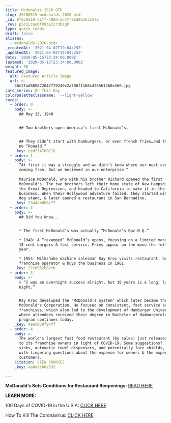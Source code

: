 ```yaml
---
title: Mcdonalds 2020 OTD
slug: 20200515-mcdonalds-2020-otd
_id: 8f6c0e10-c1ff-488d-ac47-8ba0a3631576
_rev: p5oiLzuoOfR9bp21r3bsgP
type: quick_reads
draft: false
aliases:
  - mcdonalds-2020-otd/
_createdAt: '2021-04-02T19:04:25Z'
_updatedAt: '2021-04-02T19:04:25Z'
date: '2020-05-15T23:34:00.000Z'
lastmod: '2020-05-15T23:34:00.000Z'
weight: 50
featured_image:
  alt: Featured Article Image
  url: >-
    30c2fad885872647f79249c2a700f1168c426561360x360.jpg
card_series: On This Day
colorpaletteclassname: '--light-yellow'
cards:
  - order: 0
    body: >-
      ## May 15, 1940


      ## Two brothers open America’s first McDonald’s.


      ## They didn’t start with hamburgers, or even french fries…and there was
      no “Ronald.”
    _key: cedf34780716
  - order: 1
    body: >-
      “At first it was a struggle and we didn’t know where our next cent was
      coming from. But we believed in our enterprise.”  
        
      Maurice McDonald, who with his brother Richard opened the first
      McDonald's. The two brothers left their home state of New Hampshire after
      the Great Depression, and headed to California to make it in the movie
      business. When their Hollywood adventure failed, they started with a hot
      dog stand, & later opened a restaurant in San Bernadino.
    _key: 2344eb6b8e77
  - order: 2
    body: >-
      ## Did You Know….


      * The first McDonald’s was actually “McDonald’s Bar-B-Q.”

      * 1948: A “revamped” McDonald’s opens, focusing on a limited menu with
      15-cent burgers & fast service. Fries appear on the menu the following
      year.

      * 1954: Milkshake machine salesman Ray Kroc visits restaurant, becomes a
      franchise operator & buys the business in 1961.
    _key: 27c8952b87cb
  - order: 3
    body: >-
      > “I was an overnight success alright, but 30 years is a long, long
      night.”


      Ray Kroc developed the "McDonald's System" which later became the
      McDonald's Corporation. He focused on consistent, fast service across
      franchises, which also led to the development of Hamburger University
      where attendees received their degree in Bachelor of Hamburgerology. The
      program continues today.
    _key: 4eecb50f94ff
  - order: 4
    body: >-
      The world's largest fast food restaurant (by sales) just released guidance
      to its franchise owners in light of COVID-19. Some suggestions? Touchless
      sinks, automatic towel dispensers, and potentially face shields, a long
      with lingering questions about the expense for owners & the experience for
      customers.
    citation: VIEW SOURCES
    _key: aa8a9cb6e532

---
```

**McDonald’s Sets Conditions for Restaurant Reopenings:** [READ HERE](https://www.wsj.com/articles/mcdonalds-sets-conditions-for-restaurant-reopenings-11589466556?emailToken=30f5da534dcf66cc73d9a498a9f5cd55WcVfNqPAV0P0TmYHTQG6E9HoaTc3nSi1rYb7dDamjo9JxQxoimWGjfk+vWM15ysOqVruugAM2B5HpZyHBxbPGGvvx8C4V0jHmrfjd0e+RTQ%3D&reflink=article_email_share)

**LEARN MORE:**

100 Days of COVID-19 in the U.S.A: [CLICK HERE](https://smarthernews.com/article/100-days-of-covid-19-in-the-u-s-a/)

How To Kill The Coronavirus: [CLICK HERE](https://smarthernews.com/article/how-to-kill-the-new-coronavirus/)
